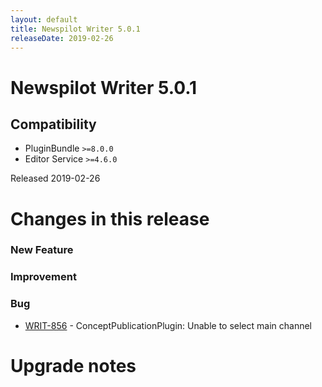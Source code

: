 ```yaml
---
layout: default
title: Newspilot Writer 5.0.1
releaseDate: 2019-02-26
---
```

<div class="jumbotron">
    <h1>Newspilot Writer 5.0.1</h1>    
    <h2>Compatibility</h2>
    <ul>
        <li>PluginBundle <code>>=8.0.0</code></li>
        <li>Editor Service <code>>=4.6.0</code></li>
    </ul>
</div>

Released 2019-02-26

 

# Changes in this release  


### New Feature 



### Improvement 



### Bug 
 
 * [WRIT-856](https://jira.infomaker.se/browse/WRIT-856) - ConceptPublicationPlugin: Unable to select main channel 




# Upgrade notes  
           

